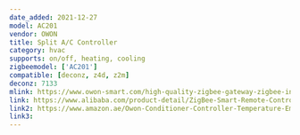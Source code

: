 ```yaml
---
date_added: 2021-12-27
model: AC201
vendor: OWON
title: Split A/C Controller
category: hvac
supports: on/off, heating, cooling
zigbeemodel: ['AC201']
compatible: [deconz, z4d, z2m]
deconz: 7133
mlink: https://www.owon-smart.com/high-quality-zigbee-gateway-zigbee-infrared-temperature-control-thermostat-ir-split-ac-controller-ac201-owon-product/
link: https://www.alibaba.com/product-detail/ZigBee-Smart-Remote-Control-Split-air_62024497109.html
link2: https://www.amazon.ae/Owon-Conditioner-Controller-Temperature-Emission/dp/B07RKVKFXQ
link3: 
---
```

